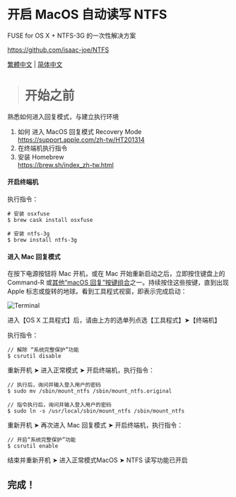 # 开启 MacOS 自动读写 NTFS

FUSE for OS X + NTFS-3G 的一次性解决方案

https://github.com/isaac-joe/NTFS


[繁體中文](https://github.com/isaac-joe/NTFS/blob/master/README.md) | [简体中文](https://github.com/isaac-joe/NTFS/blob/master/README-zhcn.md)


> # 开始之前

熟悉如何进入回复模式，与建立执行环境

1. 如何 进入 MacOS 回复模式 Recovery Mode   
https://support.apple.com/zh-tw/HT201314
2. 在终端机执行指令
3. 安装 Homebrew  
https://brew.sh/index_zh-tw.html

#### 开启终端机

执行指令：


```
# 安装 osxfuse
$ brew cask install osxfuse

# 安装 ntfs-3g
$ brew install ntfs-3g
```

#### 进入 Mac 回复模式

在按下电源按钮将 Mac 开机，或在 Mac 开始重新启动之后，立即按住键盘上的 Command-R 或[其他“macOS 回复”按键组合](https://support.apple.com/zh-cn/HT204904)之一。持续按住这些按键，直到出现 Apple 标志或旋转的地球。看到工具程式视窗，即表示完成启动：

![Terminal](https://github.com/isaac-joe/NTFS/blob/master/images/terminal.png?raw=true)

进入【OS X 工具程式】后，请由上方的选单列点选【工具程式】➤【终端机】

执行指令：

```
// 解除 “系统完整保护”功能
$ csrutil disable
```

重新开机 ➤ 进入正常模式 ➤ 开启终端机，执行指令：

```
// 执行后，询问并输入登入用户的密码
$ sudo mv /sbin/mount_ntfs /sbin/mount_ntfs.original

// 指令执行后，询问并输入登入用户的密码
$ sudo ln -s /usr/local/sbin/mount_ntfs /sbin/mount_ntfs
```

重新开机 ➤ 再次进入 Mac 回复模式 ➤ 开启终端机，执行指令：

```
// 开启“系统完整保护”功能
$ csrutil enable
```

结束并重新开机 ➤ 进入正常模式MacOS ➤ NTFS 读写功能已开启

## 完成！

